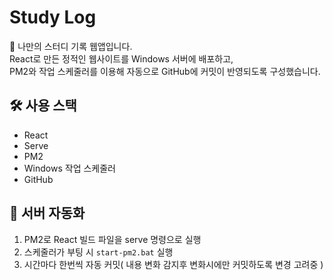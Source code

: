 # Study Log

📘 나만의 스터디 기록 웹앱입니다.  
React로 만든 정적인 웹사이트를 Windows 서버에 배포하고,  
PM2와 작업 스케줄러를 이용해 자동으로 GitHub에 커밋이 반영되도록 구성했습니다.

## 🛠️ 사용 스택
- React
- Serve
- PM2
- Windows 작업 스케줄러
- GitHub

## 💾 서버 자동화
1. PM2로 React 빌드 파일을 serve 명령으로 실행
2. 스케줄러가 부팅 시 `start-pm2.bat` 실행
3. 시간마다 한번씩 자동 커밋( 내용 변화 감지후 변화시에만 커밋하도록 변경 고려중 )
